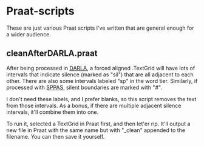 # Praat-scripts
These are just various Praat scripts I've written that are general enough for a wider audience.

## cleanAfterDARLA.praat
After being processed in [DARLA](http://darla.dartmouth.edu), a forced aligned .TextGrid will have lots of intervals that indicate silence (marked as "sil") that are all adjacent to each other. There are also some intervals labeled "sp" in the word tier. Similarly, if processed with [SPPAS](http://www.sppas.org), silent boundaries are marked with "#". 

I don't need these labels, and I prefer blanks, so this script removes the text from those intervals. As a bonus, if there are multiple adjacent silence intervals, it'll combine them into one.

To run it, selected a TextGrid in Praat first, and then let'er rip. It'll output a new file in Praat with the same name but with "_clean" appended to the filename. You can then save it yourself.
